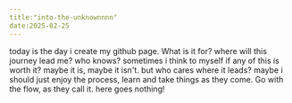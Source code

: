 ```yaml
---
title:"into-the-unknownnnn"
date:2025-02-25
---
```

today is the day i create my github page. What is it for? where will this journey lead me? who knows? sometimes i think to myself if any of this is worth it? maybe it is, maybe it isn't. but who cares where it leads? maybe i should just enjoy the process, learn and take things as they come. Go with the flow, as they call it. here goes nothing!
